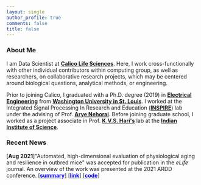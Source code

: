 ```yaml
---
layout: single
author_profile: true
comments: false
title: false
---
```


### About Me
I am Data Scientist at [__Calico Life Sciences__](https://www.calicolabs.com/). Here, I work cross-functionally with other individual contributors within computing group, as well as researchers, on collaborative research projects, which may be centered around biological questions, analytical methods, or engineering.

Prior to joining Calico, I graduated with a Ph.D. degree (2019) in [__Electrical Engineering__](http://ese.wustl.edu/) from [__Washington University in St. Louis__](http://wustl.edu). I worked at the Integrated Signal Processing In Research and Education ([__INSPIRE__](https://www.ese.wustl.edu/~nehorai/lab.html)) lab under the advising of Prof. [__Arye Nehorai__](https://www.ese.wustl.edu/~nehorai/index.html). Before joining graduate school, I worked as a project associate in Prof. [__K.V.S. Hari's__](https://ece.iisc.ac.in/~hari/) lab at the [__Indian Institute of Science__](https://www.iisc.ac.in/).


<!-- ### Education
* **Ph.D.** in Electrical Engineering  
  [__Washington University in St. Louis__](http://wustl.edu), Aug 2013 - Aug 2019
* **Master's** in Electrical Engineering  
  [__Washington University in St. Louis__](http://wustl.edu), Aug 2013 - May 2019
* **B.Tech.** in Electronics and Communication Engineering  
  [__International Institute of Information Technology__](https://www.iiit.ac.in/), Hyderabad, July 2005 - May 2009  
 -->

### Recent News

[**Aug 2021**]"Automated, high-dimensional evaluation of physiological aging and resilience in outbred mice" was accepted for publication in the _eLife_ journal. An overview of the work was presented at the 2021 ARDD conference. [\[<span style="color:blue">**summary**</span>\]](https://www.youtube.com/watch?v=ar7dTOgpAkQ) [\[<span style="color:blue">**link**</span>\]](https://www.biorxiv.org/content/10.1101/2021.08.02.454830v1.abstract) [\[<span style="color:blue">**code**</span>\]](https://github.com/calico/catnap)